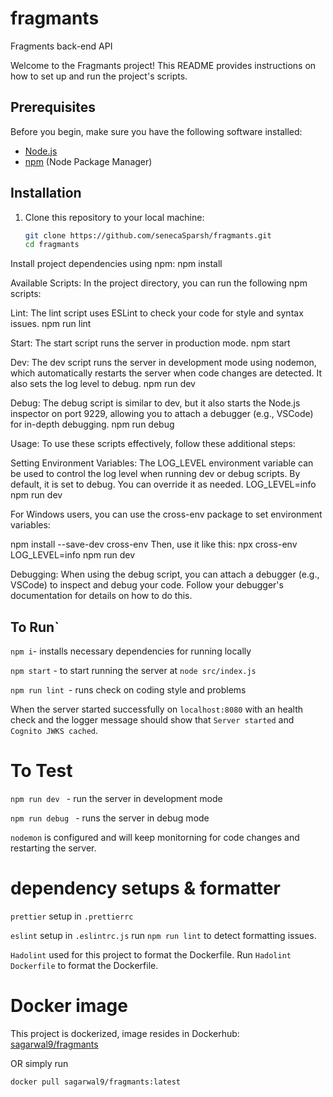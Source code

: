 # fragmants

Fragments back-end API

Welcome to the Fragmants project! This README provides instructions on how to set up and run the project's scripts.

## Prerequisites

Before you begin, make sure you have the following software installed:

- [Node.js](https://nodejs.org/)
- [npm](https://www.npmjs.com/) (Node Package Manager)

## Installation

1. Clone this repository to your local machine:

   ```bash
   git clone https://github.com/senecaSparsh/fragmants.git
   cd fragmants
   ```

Install project dependencies using npm:
npm install

Available Scripts:
In the project directory, you can run the following npm scripts:

Lint:
The lint script uses ESLint to check your code for style and syntax issues.
npm run lint

Start:
The start script runs the server in production mode.
npm start

Dev:
The dev script runs the server in development mode using nodemon, which automatically restarts the server when code changes are detected. It also sets the log level to debug.
npm run dev

Debug:
The debug script is similar to dev, but it also starts the Node.js inspector on port 9229, allowing you to attach a debugger (e.g., VSCode) for in-depth debugging.
npm run debug

Usage:
To use these scripts effectively, follow these additional steps:

Setting Environment Variables:
The LOG_LEVEL environment variable can be used to control the log level when running dev or debug scripts. By default, it is set to debug. You can override it as needed.
LOG_LEVEL=info npm run dev

For Windows users, you can use the cross-env package to set environment variables:

npm install --save-dev cross-env
Then, use it like this:
npx cross-env LOG_LEVEL=info npm run dev

Debugging:
When using the debug script, you can attach a debugger (e.g., VSCode) to inspect and debug your code. Follow your debugger's documentation for details on how to do this.

## To Run`

`npm i`- installs necessary dependencies for running locally

`npm start` - to start running the server at `node src/index.js`

`npm run lint `- runs check on coding style and problems

When the server started successfully on `localhost:8080` with an health check and the logger message should show that `Server started` and `Cognito JWKS cached`.

# To Test

`npm run dev ` - run the server in development mode

`npm run debug ` - runs the server in debug mode

`nodemon` is configured and will keep monitorning for code changes and restarting the server.

# dependency setups & formatter

`prettier` setup in `.prettierrc`

`eslint` setup in `.eslintrc.js` run `npm run lint` to detect formatting issues.

`Hadolint` used for this project to format the Dockerfile.
Run `Hadolint Dockerfile` to format the Dockerfile.

# Docker image

This project is dockerized, image resides in Dockerhub: [sagarwal9/fragmants](https://hub.docker.com/repository/docker/sagarwal9/fragmants/general)

OR simply run

`docker pull sagarwal9/fragmants:latest`
